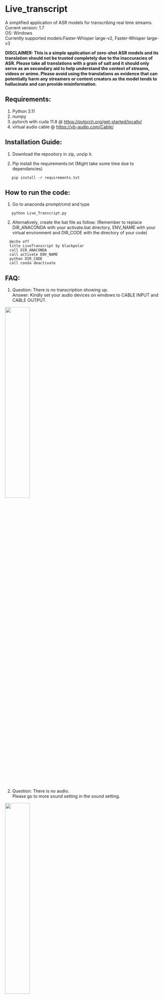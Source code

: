 # Live_transcript
A simplified application of ASR models for transcribing real time streams.\
Current version: 1.7 \
OS: Windows \
Currently supported models:Faster-Whisper large-v2, Faster-Whisper large-v3

**DISCLAIMER: This is a simple application of zero-shot ASR models and its translation should not be trusted completely due to the inaccuracies of ASR.
Please take all translations with a grain of salt and it should only serve as an secondary aid to help understand the context of streams, videos or anime.
Please avoid using the translations as evidence that can potentially harm any streamers or content creators as the model tends to hallucinate and can provide
misinformation.**


## Requirements: 
1) Python 3.11
2) numpy
3) pytorch with cuda 11.8 @ https://pytorch.org/get-started/locally/
4) virtual audio cable @ https://vb-audio.com/Cable/

## Installation Guide:
1) Download the repository in zip, unzip it.

2) Pip install the requirements.txt (Might take some time due to dependancies)
```
   pip install -r requirements.txt
```
## How to run the code:
1) Go to anaconda prompt/cmd and type
```
   python Live_Transcript.py
```
2) Alternatively, create the bat file as follow: (Remember to replace DIR_ANACONDA with your activate.bat directory,
   ENV_NAME with your virtual environment and DIR_CODE with the directory of your code)
```   
  @echo off
  title LiveTranscript by blackpolar
  call DIR_ANACONDA 
  call activate ENV_NAME
  python DIR_CODE
  call conda deactivate
```
## FAQ:
1) Question: There is no transcription showing up.\
Answer: Kindly set your audio devices on windows to CABLE INPUT and CABLE OUTPUT. 
<img src="https://github.com/blackpolarz/Live_transcript/assets/126226575/9d5ffcb7-32f1-48c3-82da-14ba0dc7bdec" width=40% height=40%>

2) Question: There is no audio.\
Please go to more sound setting in the sound setting.
<img src="https://github.com/blackpolarz/Live_transcript/assets/126226575/bf7809f1-de6d-4ace-9c8a-d203d3a43386" width=40% height=40%>

Select the Recording tab,CABLE OUTPUT properties.Select the Listen tab and check the Listen to this device. \
Please change the playback through this device to your headphone or speaker. \
<img src="https://github.com/blackpolarz/Live_transcript/assets/126226575/e7f438da-23d6-4e4b-94c0-8db8d5e1491c" width=30% height=30%>  <img src="https://github.com/blackpolarz/Live_transcript/assets/126226575/972bee94-41ce-4389-b181-dfce9121427f" width=30% height=30%>

## Acknowledgement:
All copyrights belong to original authors of faster-whisper, whisper, sound-device and pytorch.







